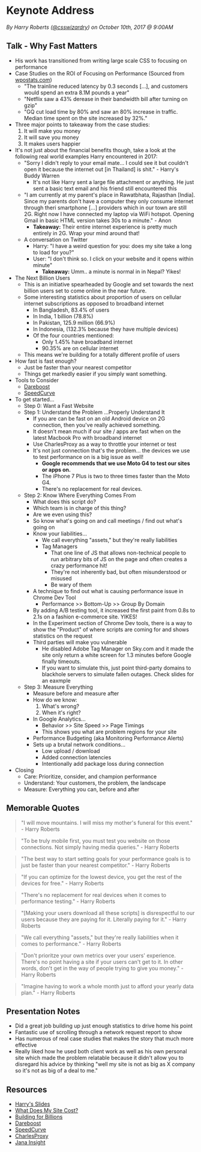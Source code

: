 # Keynote Address
*By Harry Roberts ([@csswizardry](https://twitter.com/csswizardry)) on October 10th, 2017 @ 9:00AM*

## Talk - Why Fast Matters

- His work has transitioned from writing large scale CSS to focusing on performance
- Case Studies on the ROI of Focusing on Performance (Sourced from [wpostats.com](http://www.wpostats.com))
    - "The trainline reduced latency by 0.3 seconds [...], and customers would spend an extra 8.1M pounds a year"
    - "Netflix saw a 43% derease in their bandwidth bill after turning on gzip"
    - "GQ cut load time by 80% and saw an 80% increase in traffic. Median time spent on the site increased by 32%."
- Three major points to takeaway from the case studies:
    1. It will make you money
    2. It will save you money
    3. It makes users happier
- It's not just about the financial benefits though, take a look at the following real world examples Harry encountered in 2017:
    - "Sorry I didn't reply to your email mate... I could see it but couldn't open it because the internet out [in Thailand] is shit." - Harry's Buddy Warren
        - It's not like Harry sent a large file attachment or anything. He just sent a basic text email and his friend still encountered this
    - "I am currently at my parent's place in Rawatbhata, Rajasthan [India]. Since my parents don't have a computer they only consume internet through theri smartphone [...] providers which in our town are still 2G. Right now I have connected my laptop via WiFi hotspot. Opening Gmail in basic HTML version takes 30s to a minute." - Anon
        - **Takeaway:** Their entire internet experience is pretty much entirely in 2G. Wrap your mind around that!
    - A conversation on Twitter
        - Harry: "I have a weird question for you: does my site take a long to load for you?" 
        - User: "I don't think so. I click on your website and it opens within minute"
            - **Takeaway:** Umm.. a minute is normal in in Nepal? Yikes!
- The Next Billion Users
    - This is an initiative spearheaded by Google and set towards the next billion users set to come online in the near future.
    - Some interesting statistics about proportion of users on cellular internet subscriptions as opposed to broadband internet
        - In Bangladesh, 83.4% of users
        - In India, 1 billion (78.8%)
        - In Pakistan, 125.9 million (66.9%)
        - In Indonesia, (132.3% because they have multiple devices)
        - Of the four countries mentioned:
            - Only 1.45% have broadband internet
            - 90.35% are on cellular internet
    - This means we're building for a totally different profile of users
- How fast is fast enough?
    - Just be faster than your nearest competitor
    - Things get markedly easier if you simply want something.
- Tools to Consider
    - [Dareboost](https://www.dareboost.com/en/home)
    - [SpeedCurve](https://speedcurve.com/)
- To get started...
    - Step 0: Want a Fast Website
    - Step 1: Understand the Problem ...Properly Understand It
        - If you are can be fast on an old Android device on 2G connection, then you've really achieved something.
        - It doesn't mean much if our site / apps are fast when on the latest Macbook Pro with broadband internet
        - Use CharlesProxy as a way to throttle your internet or test 
        - It's not just connection that's the problem... the devices we use to test performance on is a big issue as well!
            - **Google recommends that we use Moto G4 to test our sites or apps on.**
            - The iPhone 7 Plus is two to three times faster than the Moto G4. 
            - There's no replacement for real devices.
    - Step 2: Know Where Everything Comes From
        - What does this script do?
        - Which team is in charge of this thing?
        - Are we even using this?
        - So know what's going on and call meetings / find out what's going on
        - Know your liabilities...
            - We call everything "assets," but they're really liabilities
            - Tag Managers
                - That one line of JS that allows non-technical people to run arbitrary bits of JS on the page and often creates a crazy performance hit!
                - They're not inherently bad, but often misunderstood or misused 
                - Be wary of them
        - A technique to find out what is causing performance issue in Chrome Dev Tool
            - Performance >> Bottom-Up >> Group By Domain
        - By adding A/B testing tool, it increased the first paint from 0.8s to 2.1s on a fashion e-commerce site. YIKES!
        - In the Experiment section of Chrome Dev tools, there is a way to show the "Product" of where scripts are coming for and shows statistics on the request
        - Third parties will make you vulnerable
            - He disabled Adobe Tag Manager on Sky.com and it made the site only return a white screen for 1.3 minutes before Google finally timeouts.
            - If you want to simulate this, just point third-party domains to blackhole servers to simulate fallen outages. Check slides for an eaxmple
    - Step 3: Measure Everything
        - Measure before and measure after
        - How do we know:
            1. What's wrong?
            2. When it's right?
        - In Google Analytics...
            - Behavior >> Site Speed >> Page Timings
            - This shows you what are problem regions for your site
        - Performance Budgeting (aka Monitoring Performance Alerts)
        - Sets up a brutal network conditions...
            - Low upload / download
            - Added connection latencies
            - Intentionally add package loss during connection
- Closing
    - Care: Prioritize, consider, and champion performance
    - Understand: Your customers, the problem, the landscape
    - Measure: Everything you can, before and after

## Memorable Quotes

> "I will move mountains. I will miss my mother's funeral for this event." - Harry Roberts

> "To be truly mobile first, you must test you website on those connections. Not simply having media queries." - Harry Roberts

> "The best way to start setting goals for your performance goals is to just be faster than your nearest competitor." - Harry Roberts

> "If you can optimize for the lowest device, you get the rest of the devices for free." - Harry Roberts

> "There's no replacement for real devices when it comes to performance testing." - Harry Roberts 

> "[Making your users download all these scripts] is disrespectful to our users because they are paying for it. Literally paying for it." - Harry Roberts

> "We call everything "assets," but they're really liabilities when it comes to performance." - Harry Roberts

> "Don't prioritze your own metrics over your users' experience. There's no point having a site if your users can't get to it. In other words, don't get in the way of people trying to give you money." - Harry Roberts

> "Imagine having to work a whole month just to afford your yearly data plan." - Harry Roberts

## Presentation Notes

- Did a great job building up just enough statistics to drive home his point
- Fantastic use of scrolling through a network request report to show 
- Has numerous of real case studies that makes the story that much more effective
- Really liked how he used both client work as well as his own personal site which made the problem relatable because it didn't allow you to disregard his advice by thinking "well my site is not as big as X company so it's not as big of a deal to me."

## Resources

- [Harry's Slides](https://speakerdeck.com/csswizardry/why-fast-matters)
- [What Does My Site Cost?](https://whatdoesmysitecost.com/)
- [Building for Billions](https://developers.google.com/web/billions/)
- [Dareboost](https://www.dareboost.com/en/home)
- [SpeedCurve](https://speedcurve.com/)
- [CharlesProxy](https://www.charlesproxy.com/)
- [Jana Insight](http://www.jana.com/insights)
